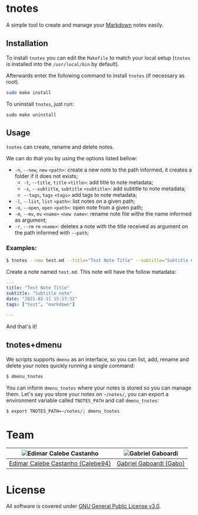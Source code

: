 # tnotes

A simple tool to create and manage your [Markdown](https://www.markdownguide.org/) notes easily.

## Installation

To install `tnotes` you can edit the `Makefile` to match your local setup (`tnotes` is installed into the `/usr/local/bin` by default).

Afterwards enter the following command to install `tnotes` (if necessary as root).

```bash
sudo make install
```

To uninstall `tnotes`, just run:

```
sudo make uninstall
```

## Usage

`tnotes` can create, rename and delete notes.

We can do that you by using the options listed bellow:

* `-n`, `--new`, `new` `<path>`: create a new note to the path informed, it creates a folder if it does not exists;
    *  `-t`, `--title`, `title` `<title>`: add title to note metadata;
    *  `-s`, `--subtitle`, `subtitle` `<subtitle>`: add subtitle to note metadata;
    *  `--tags`, `tags` `<tags>` add tags to note metadata;
* `-l`, `--list`, `list` `<path>`: list notes on a given path;
* `-o`, `--open`, `open` `<path>`: open note from a given path;
* `-m`, `--mv`, `mv` `<name>` `<new name>`: rename note file withe the name informed as argument;
* `-r`, `--rm` `rm` `<name>`: deletes a note with the title received as argument on the path informed with `--path`;

### Examples:

```bash
$ tnotes --new test.md --title="Test Note Title" --subtitle="Subtitle note" --tags="test,markdown"
```

Create a note named `test.md`. This note will have the follow metadata:

```yml
---
title: "Test Note Title"
subtitle: "Subtitle note"
date: "2021-02-11 15:17:32"
tags: ["test", "markdown"]

---
```

And that's it!

## tnotes+dmenu

We scripts supports `dmenu` as an interface, so you can list, add, rename and delete your notes quickly running a single command:

```sh
$ dmenu_tnotes
```

You can inform `dmenu_tnotes` where your notes is stored so you can manage them.
Let's say you store your notes on `~/notes/`, you can export a environment variable called `TNOTES_PATH` and call `dmenu_tnotes`:

```sh
$ export TNOTES_PATH=~/notes/; dmenu_tnotes
```

# Team

| <img src="https://github.com/Calebe94.png?size=200" alt="Edimar Calebe Castanho"> | <img src="https://github.com/gbgabo.png?size=200" alt="Gabriel Gaboardi"> | 
|:---------------------------------------------------------------------------------:|:-------------------------------------------------------------------------:|
| [Edimar Calebe Castanho (Calebe94)](https://github.com/Calebe94)                  | [Gabriel Gaboardi (Gabo)](https://github.com/gbgabo)                      |

# License

All software is covered under [GNU General Public License v3.0](https://www.gnu.org/licenses/gpl-3.0.en.html).
